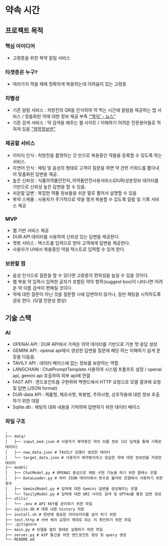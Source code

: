 # 약속 시간 

## 프로젝트 목적

### 핵심 아이디어 
- 고령층을 위한 복약 알림 서비스
### 타겟층은 누구?
- 여러가지 약을 제때 정확하게 복용하는데 어려움이 있는 고령층
### 차별성
- 기존 알람 서비스 : 처방전의 QR을 인식하여 약 먹는 시간에 알람을 제공하는 앱 서비스 / 맞춤화된 약에 대한 정보 제공 부족 
	[“‘똑닥’ - 뉴스”](https://www.k-health.com/news/articleView.html?idxno=33800)
- 기존 검색 서비스 : 약 검색을 해주는 웹 사이트 / 이해하기 어려운 전문용어들로 적혀져 있음 
	["약학정보원"](https://www.health.kr/)
### 제공할 서비스
- 이미지 인식 : 처방전을 촬영하는 것 만으로 복용중인 약들을 등록할 수 있도록 하는 서비스.
- 자연어 인식 : 채팅 및 음성의 형태로 고객이 질문을 하면 약 관련 키워드를 뽑아내어 맞춤화된 답변을 제공.
- 높은 신뢰성 : 식품의약품안전처_의약품안전사용서비스(DUR)성분정보 데이터를 기반으로 신뢰성 높은 답변을 할 수 있음.
- 쉬운말 답변 : 복잡한 약품 정보들을 쉬운 말로 풀어서 설명할 수 있음
- 복약 스케줄 : 사용자가 주기적으로 약을 챙겨 복용할 수 있도록 알람 및 기록 서비스 제공
### MVP
- 웹 기반 서비스 제공
- DUR API 데이터를 사용하여 신뢰성 있는 답변을 제공한다. 
- 챗봇 서비스 : 텍스트를 입력으로 받아 고객에게 답변을 제공한다. 
- 사용자가 UI에서 복용중인 약을 텍스트로 입력할 수 있게 한다.
### 보완할 점
- 음성 인식으로 질문을 할 수 있다면 고령층의 편의성을 높일 수 있을 것이다.
- 웹 복용 약 입력시 입력한 글자가 포함된 약의 항목(suggest box)이 나타나면 어려운 약 이름 검색이 편해질 것이다.
- 약에 대한 질문이 아닌 것을 질문할 시에 답변하지 않거나, 일반 채팅을 시작하도록 권유 한다. (모델 전문성 향상)

## 기술 스택 
### AI
- OPENAI API : DUR API에서 가져온 의약 데이터를 기반으로 기본 챗 응답 생성
- GEMINI API : openai api에서 생성한 답변을 질문에 해당 하는 이해하기 쉽게 문장을 다듬음.
- TAVILY API : 데이터 베이스에 없는 정보를 보완하는 역할.
- LANGCHAIN : ChatPromptTemplete 사용하여 시스템 프롬프트 설정 / openai api, gemini api 호출하여 외부 api에 연결
- FAST API : 엔드포인트를 구현하여 백엔드에서 HTTP 요청으로 모델 결과에 요청 및 답변.(JSON format)
- DUR-data API : 제품명, 제조사명, 복용법, 주의사항, 상호작용에 대한 정보 추출하기 위한 데잍
- Sqlite.db : 채팅의 대화 내용을 기억하여 답변하기 위한 데이터 베이스 

### 파일 구조
```
.
├── data/
│   ├── input_med.json # 사용자가 복약중인 약의 이름 정보 (UI 입력을 통해 기록된 데이터)
│   ├── new_data.json # TAVILY 모델이 생성한 데이터
│   └── target_data.json # 사용자가 복약중이라고 응답한 약에 대한 정보만을 저장한 데이터
├── model/
│   ├── ChatModel.py # OPENAI 중심으로 채팅 구현 기능을 하기 위한 클래스 모델
│   ├── DataLoader.py # 여러 JSON 데이터에서 변수로 불러와 모델에서 사용하기 위한 함수
│   ├── GeminiModel.py # 입력에 대한 Gemini 답변을 생성해주는 모델
│   └── TavilyModel.py # 입력에 대한 URI 사이트 검색 및 GPT4o를 통한 답변 생성
├── utils/
│   └── .env # API KEY를 관리하기 위한 파일
├── sqlite.db # 대화 내용 history 저장
├── install.sh # 한번에 필요한 라이브러리를 설치 하기 위한 
├── test.http # 서버 쿼리 요청이 제대로 되는 지 확인하기 위한 파일
├── .gitignore 
├── main.py # 모델을 앱의 형태로 실행하기 위한 파일
├── server.py # AIP 통신을 위한 엔드포인트 생성 및 query 생성
└── README.md
```
